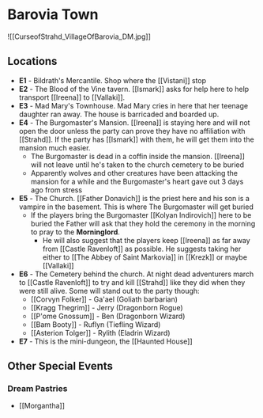 # Barovia Town

![[CurseofStrahd_VillageOfBarovia_DM.jpg]]

## Locations
* **E1** - Bildrath's Mercantile. Shop where the [[Vistani]] stop
* **E2** - The Blood of the Vine tavern. [[Ismark]] asks for help here to help transport [[Ireena]] to [[Vallaki]].
* **E3** - Mad Mary's Townhouse. Mad Mary cries in here that her teenage daughter ran away. The house is barricaded and boarded up.
* **E4** - The Burgomaster's Mansion. [[Ireena]] is staying here and will not open the door unless the party can prove they have no affiliation with [[Strahd]]. If the party has [[Ismark]] with them, he will get them into the mansion much easier.
  * The Burgomaster is dead in a coffin inside the mansion. [[Ireena]] will not leave until he's taken to the church cemetery to be buried
  * Apparently wolves and other creatures have been attacking the mansion for a while and the Burgomaster's heart gave out 3 days ago from stress
* **E5** - The Church. [[Father Donavich]] is the priest here and his son is a vampire in the basement. This is where The Burgomaster will get buried
  * If the players bring the Burgomaster [[Kolyan Indirovich]] here to be buried the Father will ask that they hold the ceremony in the morning to pray to the **Morninglord**. 
    * He will also suggest that the players keep [[Ireena]] as far away from [[Castle Ravenloft]] as possible. He suggests taking her either to [[The Abbey of Saint Markovia]] in [[Krezk]] or maybe [[Vallaki]]
* **E6** - The Cemetery behind the church. At night dead adventurers march to [[Castle Ravenloft]] to try and kill [[Strahd]] like they did when they were still alive. Some will stand out to the party though:
  * [[Corvyn Folker]] - Ga'ael (Goliath barbarian)
  * [[Kragg Thegrim]] - Jerry (Dragonborn Rogue)
  * [[P'ome Gnossum]] - Ben (Dragonborn Wizard)
  * [[Bam Booty]] - Ruflyn (Tiefling Wizard)
  * [[Asterion Tolger]] - Rylith (Eladrin Wizard)
* **E7** - This is the mini-dungeon, the [[Haunted House]]

## Other Special Events
### Dream Pastries
* [[Morgantha]]